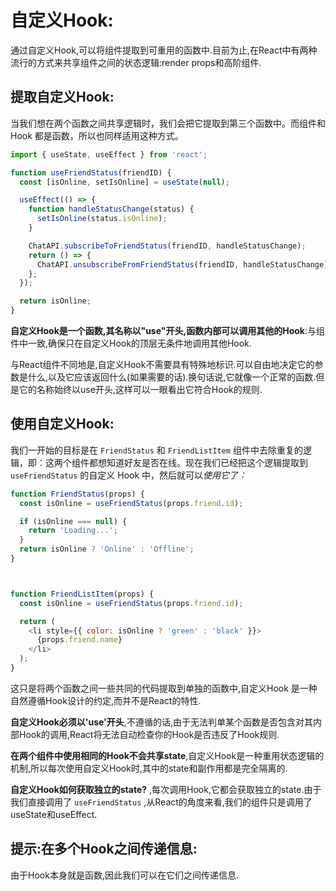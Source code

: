 # 自定义Hook:

通过自定义Hook,可以将组件提取到可重用的函数中.目前为止,在React中有两种流行的方式来共享组件之间的状态逻辑:render props和高阶组件.

## 提取自定义Hook:

当我们想在两个函数之间共享逻辑时，我们会把它提取到第三个函数中。而组件和 Hook 都是函数，所以也同样适用这种方式。 

```js
import { useState, useEffect } from 'react';

function useFriendStatus(friendID) {
  const [isOnline, setIsOnline] = useState(null);

  useEffect(() => {
    function handleStatusChange(status) {
      setIsOnline(status.isOnline);
    }

    ChatAPI.subscribeToFriendStatus(friendID, handleStatusChange);
    return () => {
      ChatAPI.unsubscribeFromFriendStatus(friendID, handleStatusChange);
    };
  });

  return isOnline;
}
```



**自定义Hook是一个函数,其名称以"use"开头,函数内部可以调用其他的Hook**:与组件中一致,确保只在自定义Hook的顶层无条件地调用其他Hook.

与React组件不同地是,自定义Hook不需要具有特殊地标识.可以自由地决定它的参数是什么,以及它应该返回什么(如果需要的话).换句话说,它就像一个正常的函数.但是它的名称始终以use开头,这样可以一眼看出它符合Hook的规则.



## 使用自定义Hook:

我们一开始的目标是在 `FriendStatus` 和 `FriendListItem` 组件中去除重复的逻辑，即：这两个组件都想知道好友是否在线。现在我们已经把这个逻辑提取到 `useFriendStatus` 的自定义 Hook 中，然后就可以*使用它了：*

```js
function FriendStatus(props) {
  const isOnline = useFriendStatus(props.friend.id);

  if (isOnline === null) {
    return 'Loading...';
  }
  return isOnline ? 'Online' : 'Offline';
}



function FriendListItem(props) {
  const isOnline = useFriendStatus(props.friend.id);

  return (
    <li style={{ color: isOnline ? 'green' : 'black' }}>
      {props.friend.name}
    </li>
  );
}
```

这只是将两个函数之间一些共同的代码提取到单独的函数中,自定义Hook 是一种自然遵循Hook设计的约定,而并不是React的特性.

**自定义Hook必须以'use'开头**,不遵循的话,由于无法判单某个函数是否包含对其内部Hook的调用,React将无法自动检查你的Hook是否违反了Hook规则.

**在两个组件中使用相同的Hook不会共享state**,自定义Hook是一种重用状态逻辑的机制,所以每次使用自定义Hook时,其中的state和副作用都是完全隔离的.

**自定义Hook如何获取独立的state?** ,每次调用Hook,它都会获取独立的state.由于我们直接调用了 `useFriendStatus` ,从React的角度来看,我们的组件只是调用了useState和useEffect.

## 提示:在多个Hook之间传递信息:

由于Hook本身就是函数,因此我们可以在它们之间传递信息.

